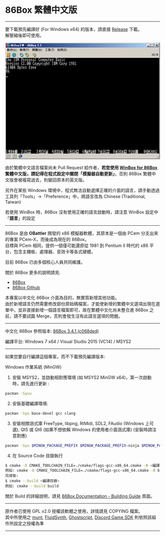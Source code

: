 # 86Box 繁體中文版

---

要下載預先編譯好 (For Windows x64) 的版本，請直接 [Release](https://github.com/tlchiu40209/86Box-CHT/releases) 下載。  
解壓縮後即可使用。

![86BoxCHT](https://raw.githubusercontent.com/tlchiu40209/86Box-CHT/main/image/Screenshot.png "86Box Traditional Chinese Screenshot")


由於繁體中文語言檔案尚未 Pull Request 給作者，**若您使用 [WinBox for 86Box](https://github.com/tlchiu40209/WinBox-for-86Box-CHT) 繁體中文版，請記得在程式設定中關閉「模擬器自動更新」**，否則 86Box 繁體中文版會被複寫過去，則變回原本的英文版。

另外在某些 Windows 環境中，程式無法自動選擇正確的介面的語言，請手動透過工具列「Tools」->「Preference」中，將語言改為 Chinese (Traditional, Taiwan)

若使用 WinBox 時，86Box 沒有使用正確的語言啟動時，請注意 WinBox 設定中「**語言**」的設定

---

86Box 是由 **OBattler** 開發的 x86 模擬器軟體，其原本是一個由 PCem 分支出來的專案 PCem-X，而後成為現在的 86Box。  
目標與 PCem 相同，提供一個僅可能還原從 1981 到 Pentium II 時代的 x86 平台，包含主機板、處理器、音效卡等各式硬體。

目前 86Box 已由多個核心人員共同維護。

關於 86Box 更多的說明請見:
- [86Box](http://86box.net/)
- [86Box Github](https://github.com/86Box/86Box)

本專案以中文化 86Box 介面為目的，無實質新增其他功能。  
由於新增語言仍然需要修改部份原始碼檔案，才能使新增的繁體中文選項出現在選單中，並非直接新增一個語言檔案即可，故在繁體中文化尚未整合進 86Box 之前，請不要試圖 Merge，否則會發生沒有此語言選項的問題。

---

中文化 86Box 參照版本: [86Box 3.4.1 (c068ded)](https://github.com/86Box/86Box/commit/c068ded281968afa41c653683bfa5e82787f58f0)

編譯平台: Windows 7 x64 / Visual Studio 2015 (VC14) / MSYS2

---

如果您要自行編譯這個專案，而不下載預先編譯版本:

Windows 作業系統 (MinGW)  
1. 安裝 MSYS2，並啟動相對應環境 (如 MSYS2 MinGW x64)，第一次啟動時，請先進行更新 :
```sh
pacman -Syuu
```
2. 安裝基礎編譯環境:
```sh
pacman -Syu base-devel gcc clang
```
3. 安裝相關涵式庫 FreeType, libpng, RtMidi, SDL2, FAudio (Windows 上可選), Qt5 或 Qt6 (如果不想依賴 Windows 的使用者介面涵式庫) (安裝時請注意對應)
```sh
pacman -Syu $MINGW_PACKAGE_PREFIX $MINGW_PACKAGE_PREFIX-ninja $MINGW_PACKAGE_PREFIX-cmake $MINGW_PACKAGE_PREFIX-gcc $MINGW_PACKAGE_PREFIX-pkg-config $MINGW_PACKAGE_PREFIX-openal $MINGW_PACKAGE_PREFIX-freetype $MINGW_PACKAGE_PREFIX-SDL2 $MINGW_PACKAGE_PREFIX-zlib $MINGW_PACKAGE_PREFIX-libpng $MINGW_PACKAGE_PREFIX-rtmidi $MINGW_PACKAGE_PREFIX-qt5-static $MINGW_PACKAGE_PREFIX-qt5-translations
```
4. 在 Source Code 目錄執行
```sh
$ cmake -D CMAKE_TOOLCHAIN_FILE=./cmake/flags-gcc-x86_64.cmake -B <編譯目錄> -S <原始碼目錄>
例如: cmake -D CMAKE_TOOLCHAIN_FILE=./cmake/flags-gcc-x86_64.cmake -B build -S ./
完成後:
$ cmake --build <編譯目錄>
例如: cmake --build build
```

關於 Build 的詳細說明，請見 [86Box Documentation - Building Guide](https://86box.readthedocs.io/en/latest/dev/buildguide.html) 頁面。

---

原作者已使用 GPL v2.0 授權該軟體之使用，詳情請見 COPYING 檔案。  
其中所使用之 [munt](https://github.com/munt/munt), [FluidSynth](https://www.fluidsynth.org/), [Ghostscript](https://www.ghostscript.com/), [Discord Game SDK](https://discord.com/developers/docs/game-sdk/sdk-starter-guide) 則依照該組件所設定之授權為準

---